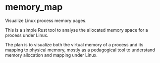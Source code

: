 # memory_map
Visualize Linux process memory pages.

This is a simple Rust tool to analyse the allocated memory space for a process under Linux.

The plan is to visualize both the virtual memory of a process and its mapping to physical memory, mostly as a pedagogical tool to understand memory allocation and mapping under Linux.
